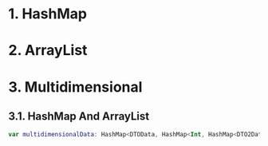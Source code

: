 # 1. HashMap

# 2. ArrayList

# 3. Multidimensional

## 3.1. HashMap And ArrayList

```Kotlin
var multidimensionalData: HashMap<DTOData, HashMap<Int, HashMap<DTO2Data, ArrayList<DTO3Data>>>> = HashMap()
```
